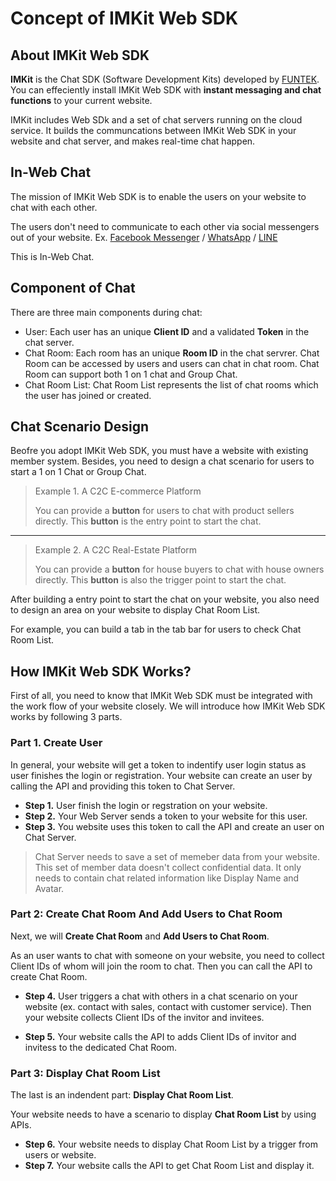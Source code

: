 # Concept of IMKit Web SDK

## About IMKit Web SDK

**IMKit** is the Chat SDK (Software Development Kits) developed by [FUNTEK](https://funtek.co). You can effeciently install IMKit Web SDK with **instant messaging and chat functions** to your current website.

IMKit includes Web SDk and a set of chat servers running on the cloud service. It builds the communcations between IMKit Web SDK in your website and chat server, and makes real-time chat happen.

## In-Web Chat

The mission of IMKit Web SDK is to enable the users on your website to chat with each other.

The users don't need to communicate to each other via social messengers out of your website. Ex.
[Facebook Messenger](https://www.messenger.com) / [WhatsApp](https://www.whatsapp.com) / [LINE](https://line.me/)

This is In-Web Chat.

## Component of Chat

There are three main components during chat:

- User: Each user has an unique **Client ID** and a validated **Token** in the chat server.
- Chat Room: Each room has an unique **Room ID** in the chat servrer. Chat Room can be accessed by users and users can chat in chat room. Chat Room can support both 1 on 1 chat and Group Chat.
- Chat Room List: Chat Room List represents the list of chat rooms  which the user has joined or created.

## Chat Scenario Design

Beofre you adopt IMKit Web SDK, you must have a website with existing member system. Besides, you need to design a chat scenario for users to start a 1 on 1 Chat or Group Chat.

> Example 1. A C2C E-commerce Platform
>
> You can provide a **button** for users to chat with product sellers directly. This **button** is the entry point to start the chat.

*****

> Example 2. A C2C Real-Estate Platform
> 
> You can provide a **button** for house buyers to chat with house owners directly. This **button** is also the trigger point to start the chat.

After building a entry point to start the chat on your website, you also need to design an area on your website to display Chat Room List.

For example, you can build a tab in the tab bar for users to check Chat Room List.

## How IMKit Web SDK Works?

First of all, you need to know that IMKit Web SDK must be integrated with the work flow of your website closely. We will introduce how IMKit Web SDK works by following 3 parts.

### Part 1. Create User

In general, your website will get a token to indentify user login status as user finishes the login or registration. Your website can create an user by calling the API and providing this token to Chat Server.

- **Step 1.** User finish the login or regstration on your website.
- **Step 2.** Your Web Server sends a token to your website for this user.
- **Step 3.** You website uses this token to call the API and create an user on Chat Server.

> Chat Server needs to save a set of memeber data from your website. This set of member data doesn't collect confidential data. It only needs to contain chat related information like Display Name and Avatar.

### Part 2: Create Chat Room And Add Users to Chat Room

Next, we will **Create Chat Room** and **Add Users to Chat Room**. 

As an user wants to chat with someone on your website, you need to collect Client IDs of whom will join the room to chat. Then you can call the API to create Chat Room.

- **Step 4.** User triggers a chat with others in a chat scenario on your website (ex. contact with sales, contact with customer service). Then your website collects Client IDs of the invitor and invitees.

- **Step 5.** Your website calls the API to adds Client IDs of invitor and invitess to the dedicated Chat Room.

### Part 3: Display Chat Room List

The last is an indendent part: **Display Chat Room List**.

Your website needs to have a scenario to display **Chat Room List** by using APIs.

- **Step 6.** Your website needs to display Chat Room List by a trigger from users or website.
- **Step 7.** Your website calls the API to get Chat Room List and display it.
